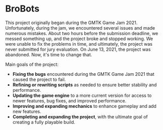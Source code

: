 <h1>BroBots</h1>

This project originally began during the GMTK Game Jam 2021.
Unfortunately, during the jam, we encountered several issues and made numerous mistakes.
About two hours before the submission deadline, we messed something up, and the project broke and stopped working.
We were unable to fix the problems in time, and ultimately, the project was never submitted for jury evaluation.
On June 13, 2021, the project was abandoned. Now, it's time to change that.

Main goals of the project:
* **Fixing the bugs** encountered during the GMTK Game Jam 2021 that caused the project to fail.
* **Refining or rewriting scripts** as needed to ensure better stability and performance.
* **Updating the game engine** to a more current version for access to newer features, bug fixes, and improved performance.
* **Improving and expanding mechanics** to enhance gameplay and add new features.
* **Completing and expanding the project**, with the ultimate goal of creating a fully playable build.
